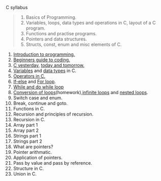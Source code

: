 C syllabus

> 1) Basics of Programming.
> 2) Variables, loops, data types and operations in C, layout of a C program.
> 3) Functions and practise programs.
> 4) Pointers and data structures.
> 5) Structs, const, enum and misc elements of C.

1) [Introduction to programming.](https://www.educative.io/blog/beginners-guide-to-computers-and-programming?aid=5082902844932096&utm_source=google&utm_medium=cpc&utm_campaign=bit_manipulation&utm_content=dynamic&utm_term=&utm_campaign=%5BCourse%5D+Bit+Manipulation&utm_source=adwords&utm_medium=ppc&hsa_acc=5451446008&hsa_cam=12577945673&hsa_grp=120129464112&hsa_ad=517632685625&hsa_src=g&hsa_tgt=aud-597782228546:dsa-1265146601474&hsa_kw=&hsa_mt=b&hsa_net=adwords&hsa_ver=3&gclid=Cj0KCQjw8eOLBhC1ARIsAOzx5cFp6yfUkXLeJggrYHUq1REDaGzunCflRzS-FirAPOcvrs0pIFY87KAaAt3AEALw_wcB)
2) [Beginners guide to coding.](https://www.educative.io/blog/learn-how-to-code-beginners-guide)
3) [C yesterday,](https://github.com/WonderPro/Batch-2021/blob/6b482c1dc40bbafb4e88f8f0ebcaf0a911a8c344/Content/More%20about%20C/README.md)     [ today and tomorrow.](https://www.educative.io/blog/now-is-the-perfect-time-to-learn-c)
4) [Variables](https://www.geeksforgeeks.org/variables-and-keywords-in-c/) and [data types](https://www.programiz.com/c-programming/c-data-types) in C.
5) [Operators in C.](https://www.programiz.com/c-programming/c-operators)
6) [If-else](https://www.programiz.com/c-programming/c-if-else-statement) and [For loop](https://www.programiz.com/c-programming/c-for-loop).
7) [While and do while loop](https://www.programiz.com/c-programming/c-do-while-loops)
8) [Conversion of loops](https://www.equestionanswers.com/c/for-loop-while-loop.php)(homework),[infinite loops](https://www.javatpoint.com/infinite-loop-in-c) and [nested loops](https://www.javatpoint.com/nested-loops-in-c).
9) Switch case and enum.
10) Break, continue and goto.
11) Functions in C.
12) Recursion and principles of recursion.
13) Recursion in C.
14) Array part 1
15) Array part 2
16) Strings part 1
17) Strings part 2
18) What are pointers?
19) Pointer arithmatic.
20) Application of pointers.
21) Pass by value and pass by reference.
22) Structure in C.
23) Union in C.
